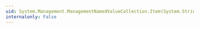 ```yaml
---
uid: System.Management.ManagementNamedValueCollection.Item(System.String)
internalonly: False
---
```

